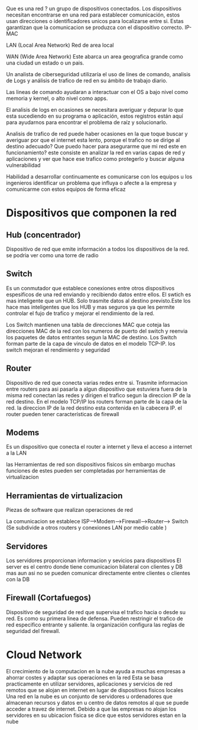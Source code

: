Que es una red ?
un grupo de dispositivos conectados.
Los dispositivos necesitan encontrarse en una red para establecer comunicación, estos usan direcciones o identificadores unicos para localizarse entre si. Estas garantizan que la comunicacion se produzca con el dispositivo correcto. IP-MAC

LAN (Local Area Network)
Red de area local 

WAN (Wide Area Network)
Este abarca un area geografica grande como una ciudad un estado o un pais.

Un analista de ciberseguridad utilizaría el uso de lines de comando, analisis de Logs y análisis de trafico de red en su ámbito de trabajo diario.

Las lineas de comando ayudaran a interactuar con el OS  a bajo nivel como memoria y kernel, o alto nivel como apps.

El analisis de logs en ocasiones se necesitara averiguar y depurar lo que esta sucediendo en su programa o aplicación, estos registros están aquí para ayudarnos para encontrar el problema de raíz y solucionarlo.

Analisis de trafico de red puede haber ocasiones en la que toque buscar y averiguar por que el internet esta lento, porque el trafico no se dirige al destino adecuado? Que puedo hacer para asegurarme que mi red este en funcionamiento? 
este consiste en analizar la red en varias capas de red y aplicaciones y ver que hace ese trafico como protegerlo y buscar alguna vulnerabilidad 

Habilidad a desarrollar continuamente es comunicarse con los equipos u los ingenieros identificar un problema que influya o afecte a la empresa y comunicarme con estos equipos de forma eficaz 

# Dispositivos que componen la red 
## Hub (concentrador)
Dispositivo de red que emite información a todos los dispositivos de la red. se podria ver como una torre de radio

## Switch
Es un conmutador  que establece conexiones entre otros dispositivos espesificos de una red enviando y recibiendo datos entre ellos. El swtich es mas inteligente que un HUB. Solo trasmite datos al destino previsto.Este los hace mas inteligentes que los HUB y mas seguros ya que les permite controlar el fujo de trafico y mejorar el rendimiento de la red.

Los Switch mantienen una tabla de direcciones MAC que coteja las direcciones MAC de la red con los numeros de puerto del switch y reenvia los paquetes de datos entrantes segun la MAC de destino. Los Switch forman parte de la capa de vinculo de datos en el modelo TCP-IP. los switch mejoran el rendimiento y seguridad


## Router 
Dispositivo de red que conecta varias redes entre si.
Trasmite informacion entre routers para asi pasarla a algun dispositivo que estuviera fuera de la misma red 
conectan las redes y dirigen el trafico segun la direccion IP de la red destino. En el modelo TCP/IP los routers forman parte de la capa de la red. la direccion IP  de la red destino esta contenida en la cabecera IP. el router pueden tener características de firewall 
## Modems
Es un dispositivo que conecta el router a internet y lleva el acceso a internet a la LAN 

las Herramientas de red son dispositivos fisicos  sin embargo muchas funciones de estes pueden ser completadas por herramientas de virtualizacion 
## Herramientas de virtualizacion 
Piezas de software que realizan operaciones de red

La comunicacion se establece 
ISP-->Modem-->Firewall-->Router--> Switch (Se subdivide a otros routers y conexiones LAN por medio cable )

## Servidores
Los servidores proporcionan informacion y sevicios para dispositivos 
El server es el centro donde tiene comunicacion bilateral con clientes y DB mas aun asi no se pueden comunicar directamente entre clientes o clientes con la DB

## Firewall (Cortafuegos)
Dispositivo de seguridad de red que supervisa el trafico hacia o desde su red. Es como su primera linea de defensa. Pueden restringir el trafico de red especifico entrante y saliente. la organización configura las reglas de seguridad del firewall.

# Cloud Network 
El crecimiento de la computacion en la nube ayuda a muchas empresas a ahorrar costes y adaptar sus operaciones en la red
Esta se basa practicamente en utilizar servidores, aplicaciones y servicios de red remotos que se alojan en internet en lugar de dispositivos fisicos locales
Una red en la nube es un conjunto de servidores u ordenadores que almacenan recursos y datos en u centro de datos remotos al que se puede acceder a travez de internet. Debido a que las empresas no alojan los servidores en su ubicacion fisica se dice que estos servidores estan en la nube
